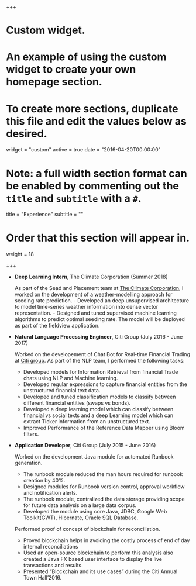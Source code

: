 +++
# Custom widget.
# An example of using the custom widget to create your own homepage section.
# To create more sections, duplicate this file and edit the values below as desired.
widget = "custom"
active = true
date = "2016-04-20T00:00:00"

# Note: a full width section format can be enabled by commenting out the `title` and `subtitle` with a `#`.
title = "Experience"
subtitle = ""

# Order that this section will appear in.
weight = 18

+++

- **Deep Learning Intern**, The Climate Corporation (Summer 2018) 

     As part of the Sead and Placement team at [The Climate Corporation](https://www.climate.com/), I worked on the development  of a weather-modelling approach for seeding rate prediction.
	   - Developed an deep unsupervised architecture to model time-series weather information into dense vector representation. 
	   - Designed and tuned supervised machine learning algorithms to predict optimal seeding rate. The model will be deployed as part of the fieldview application.
  
- **Natural Language Processing Engineer**, Citi Group (July 2016 - June 2017)

     Worked on the developement of Chat Bot for Real-time Financial Trading at [Citi group](https://www.citigroup.com/citi/). As part of the NLP team, I performed the following tasks:
     - Developed models for Information Retrieval from financial Trade chats using NLP and Machine learning.
     - Developed regular expressions to capture financial entities from the unstructured financial text data.
     - Developed and tuned classification models to classify between different financial entities (swaps vs bonds).
     - Developed a deep learning model which can classify between financial vs social texts and a deep Learning model which can extract Ticker information from an unstructured text.
     - Improved Performance of the Reference Data Mapper using Bloom filters.
          
   
- **Application Developer**, Citi Group (July 2015 - June 2016)

     Worked on the development Java module for automated Runbook generation.
     -	The runbook module reduced the man hours required for runbook creation by 40%.
     -	Designed modules for Runbook version control, approval workflow and notification alerts.
     -	The runbook module, centralized the data storage providing scope for future data analysis on a large data corpus.
     -	Developed the module using core Java, JDBC, Google Web Toolkit(GWT), Hibernate, Oracle SQL Database.
   
     Performed proof of concept of blockchain for reconciliation.
     -	Proved blockchain helps in avoiding the costly process of end of day internal reconciliations
     -	Used an open-source blockchain to perform this analysis also created a Java FX based user interface to display the live transactions and results.
     -	Presented “Blockchain and its use cases” during the Citi Annual Town Hall’2016.

          
